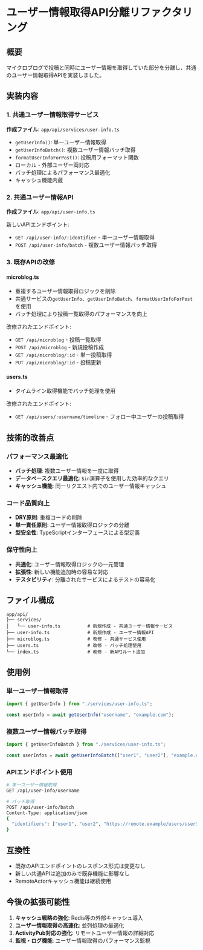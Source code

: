 # ユーザー情報取得API分離リファクタリング

## 概要

マイクロブログで投稿と同時にユーザー情報を取得していた部分を分離し、共通のユーザー情報取得APIを実装しました。

## 実装内容

### 1. 共通ユーザー情報取得サービス

**作成ファイル**: `app/api/services/user-info.ts`

- `getUserInfo()`: 単一ユーザー情報取得
- `getUserInfoBatch()`: 複数ユーザー情報バッチ取得
- `formatUserInfoForPost()`: 投稿用フォーマット関数
- ローカル・外部ユーザー両対応
- バッチ処理によるパフォーマンス最適化
- キャッシュ機能内蔵

### 2. 共通ユーザー情報API

**作成ファイル**: `app/api/user-info.ts`

新しいAPIエンドポイント:

- `GET /api/user-info/:identifier` - 単一ユーザー情報取得
- `POST /api/user-info/batch` - 複数ユーザー情報バッチ取得

### 3. 既存APIの改修

#### microblog.ts

- 重複するユーザー情報取得ロジックを削除
- 共通サービスの`getUserInfo`、`getUserInfoBatch`、`formatUserInfoForPost`を使用
- バッチ処理により投稿一覧取得のパフォーマンスを向上

改修されたエンドポイント:

- `GET /api/microblog` - 投稿一覧取得
- `POST /api/microblog` - 新規投稿作成
- `GET /api/microblog/:id` - 単一投稿取得
- `PUT /api/microblog/:id` - 投稿更新

#### users.ts

- タイムライン取得機能でバッチ処理を使用

改修されたエンドポイント:

- `GET /api/users/:username/timeline` - フォロー中ユーザーの投稿取得

## 技術的改善点

### パフォーマンス最適化

- **バッチ処理**: 複数ユーザー情報を一度に取得
- **データベースクエリ最適化**: `$in`演算子を使用した効率的なクエリ
- **キャッシュ機能**: 同一リクエスト内でのユーザー情報キャッシュ

### コード品質向上

- **DRY原則**: 重複コードの削除
- **単一責任原則**: ユーザー情報取得ロジックの分離
- **型安全性**: TypeScriptインターフェースによる型定義

### 保守性向上

- **共通化**: ユーザー情報取得ロジックの一元管理
- **拡張性**: 新しい機能追加時の容易な対応
- **テスタビリティ**: 分離されたサービスによるテストの容易化

## ファイル構成

```
app/api/
├── services/
│   └── user-info.ts          # 新規作成 - 共通ユーザー情報サービス
├── user-info.ts              # 新規作成 - ユーザー情報API
├── microblog.ts              # 改修 - 共通サービス使用
├── users.ts                  # 改修 - バッチ処理使用
└── index.ts                  # 改修 - 新APIルート追加
```

## 使用例

### 単一ユーザー情報取得

```typescript
import { getUserInfo } from "./services/user-info.ts";

const userInfo = await getUserInfo("username", "example.com");
```

### 複数ユーザー情報バッチ取得

```typescript
import { getUserInfoBatch } from "./services/user-info.ts";

const userInfos = await getUserInfoBatch(["user1", "user2"], "example.com");
```

### APIエンドポイント使用

```bash
# 単一ユーザー情報取得
GET /api/user-info/username

# バッチ取得
POST /api/user-info/batch
Content-Type: application/json
{
  "identifiers": ["user1", "user2", "https://remote.example/users/user3"]
}
```

## 互換性

- 既存のAPIエンドポイントのレスポンス形式は変更なし
- 新しい共通APIは追加のみで既存機能に影響なし
- RemoteActorキャッシュ機能は継続使用

## 今後の拡張可能性

1. **キャッシュ戦略の強化**: Redis等の外部キャッシュ導入
2. **ユーザー情報取得の高速化**: 並列処理の最適化
3. **ActivityPub対応の強化**: リモートユーザー情報の詳細対応
4. **監視・ログ機能**: ユーザー情報取得のパフォーマンス監視
